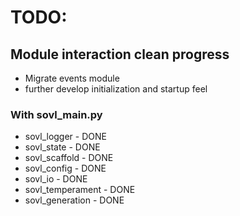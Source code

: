 # TODO:

## Module interaction clean progress

- Migrate events module
- further develop initialization and startup feel

### With sovl_main.py

- sovl_logger - DONE
- sovl_state - DONE
- sovl_scaffold - DONE
- sovl_config - DONE
- sovl_io - DONE
- sovl_temperament - DONE
- sovl_generation - DONE
